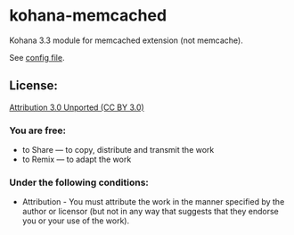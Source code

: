 kohana-memcached
===============

Kohana 3.3 module for memcached extension (not memcache).


See [config file](https://github.com/gimpe/kohana-memcached/blob/master/config/cache.php).

License:
--------

[Attribution 3.0 Unported (CC BY 3.0)](http://creativecommons.org/licenses/by/3.0/)


### You are free:
* to Share — to copy, distribute and transmit the work
* to Remix — to adapt the work

### Under the following conditions:
* Attribution - You must attribute the work in the manner specified by the author or licensor (but not in any way that suggests that they endorse you or your use of the work).
